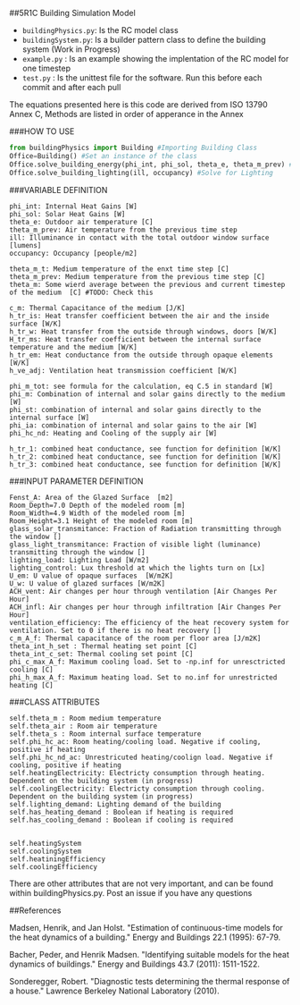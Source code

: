 ##5R1C Building Simulation Model

* `buildingPhysics.py`: Is the RC model class
* `buildingSystem.py`: Is a builder pattern class to define the building system (Work in Progress)
* `example.py` : Is an example showing the implentation of the RC model for one timestep
* `test.py` : Is the unittest file for the software. Run this before each commit and after each pull


The equations presented here is this code are derived from ISO 13790 Annex C, Methods are listed in order of apperance in the Annex 

###HOW TO USE
```python
from buildingPhysics import Building #Importing Building Class
Office=Building() #Set an instance of the class
Office.solve_building_energy(phi_int, phi_sol, theta_e, theta_m_prev) #Solve for Heating
Office.solve_building_lighting(ill, occupancy) #Solve for Lighting
```


###VARIABLE DEFINITION

	phi_int: Internal Heat Gains [W]
	phi_sol: Solar Heat Gains [W]
	theta_e: Outdoor air temperature [C]
	theta_m_prev: Air temperature from the previous time step 
	ill: Illuminance in contact with the total outdoor window surface [lumens]
	occupancy: Occupancy [people/m2]

	theta_m_t: Medium temperature of the enxt time step [C]
	theta_m_prev: Medium temperature from the previous time step [C]
	theta_m: Some wierd average between the previous and current timestep of the medium  [C] #TODO: Check this 

	c_m: Thermal Capacitance of the medium [J/K]
	h_tr_is: Heat transfer coefficient between the air and the inside surface [W/K]
	h_tr_w: Heat transfer from the outside through windows, doors [W/K]
	H_tr_ms: Heat transfer coefficient between the internal surface temperature and the medium [W/K]
	h_tr_em: Heat conductance from the outside through opaque elements [W/K]
	h_ve_adj: Ventilation heat transmission coefficient [W/K]

	phi_m_tot: see formula for the calculation, eq C.5 in standard [W]
	phi_m: Combination of internal and solar gains directly to the medium [W]
	phi_st: combination of internal and solar gains directly to the internal surface [W]
	phi_ia: combination of internal and solar gains to the air [W]
	phi_hc_nd: Heating and Cooling of the supply air [W]

	h_tr_1: combined heat conductance, see function for definition [W/K]
	h_tr_2: combined heat conductance, see function for definition [W/K]
	h_tr_3: combined heat conductance, see function for definition [W/K]


	
###INPUT PARAMETER DEFINITION 

	Fenst_A: Area of the Glazed Surface  [m2]
	Room_Depth=7.0 Depth of the modeled room [m]
	Room_Width=4.9 Width of the modeled room [m]
	Room_Height=3.1 Height of the modeled room [m]
	glass_solar_transmitance: Fraction of Radiation transmitting through the window []
	glass_light_transmitance: Fraction of visible light (luminance) transmitting through the window []
	lighting_load: Lighting Load [W/m2] 
	lighting_control: Lux threshold at which the lights turn on [Lx]
	U_em: U value of opaque surfaces  [W/m2K]
	U_w: U value of glazed surfaces [W/m2K]
	ACH_vent: Air changes per hour through ventilation [Air Changes Per Hour]
	ACH_infl: Air changes per hour through infiltration [Air Changes Per Hour]
	ventilation_efficiency: The efficiency of the heat recovery system for ventilation. Set to 0 if there is no heat recovery []
	c_m_A_f: Thermal capacitance of the room per floor area [J/m2K]
	theta_int_h_set : Thermal heating set point [C]
	theta_int_c_set: Thermal cooling set point [C]
	phi_c_max_A_f: Maximum cooling load. Set to -np.inf for unresctricted cooling [C]
	phi_h_max_A_f: Maximum heating load. Set to no.inf for unrestricted heating [C]

###CLASS ATTRIBUTES	

	self.theta_m : Room medium temperature
	self.theta_air : Room air temperature
	self.theta_s : Room internal surface temperature
	self.phi_hc_ac: Room heating/cooling load. Negative if cooling, positive if heating
	self.phi_hc_nd_ac: Unrestricuted heating/coolign load. Negative if cooling, positive if heating
	self.heatingElectricity: Electricty consumption through heating. Dependent on the building system (in progress)
	self.coolingElectricity: Electricty consumption through cooling. Dependent on the building system (in progress)
	self.lighting_demand: Lighting demand of the building
	self.has_heating_demand : Boolean if heating is required
	self.has_cooling_demand : Boolean if cooling is required


	self.heatingSystem
	self.coolingSystem
	self.heatiningEfficiency
	self.coolingEfficiency

There are other attributes that are not very important, and can be found within buildingPhysics.py. Post an issue if you have any questions

##References

Madsen, Henrik, and Jan Holst. "Estimation of continuous-time models for the heat dynamics of a building." Energy and Buildings 22.1 (1995): 67-79.

Bacher, Peder, and Henrik Madsen. "Identifying suitable models for the heat dynamics of buildings." Energy and Buildings 43.7 (2011): 1511-1522.

Sonderegger, Robert. "Diagnostic tests determining the thermal response of a house." Lawrence Berkeley National Laboratory (2010).

